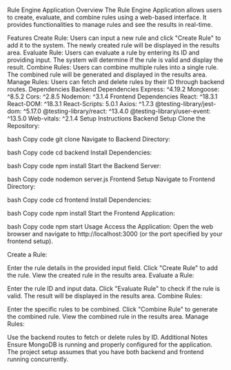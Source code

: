 Rule Engine Application
Overview
The Rule Engine Application allows users to create, evaluate, and combine rules using a web-based interface. It provides functionalities to manage rules and see the results in real-time.

Features
Create Rule: Users can input a new rule and click "Create Rule" to add it to the system. The newly created rule will be displayed in the results area.
Evaluate Rule: Users can evaluate a rule by entering its ID and providing input. The system will determine if the rule is valid and display the result.
Combine Rules: Users can combine multiple rules into a single rule. The combined rule will be generated and displayed in the results area.
Manage Rules: Users can fetch and delete rules by their ID through backend routes.
Dependencies
Backend Dependencies
Express: ^4.19.2
Mongoose: ^8.5.2
Cors: ^2.8.5
Nodemon: ^3.1.4
Frontend Dependencies
React: ^18.3.1
React-DOM: ^18.3.1
React-Scripts: 5.0.1
Axios: ^1.7.3
@testing-library/jest-dom: ^5.17.0
@testing-library/react: ^13.4.0
@testing-library/user-event: ^13.5.0
Web-vitals: ^2.1.4
Setup Instructions
Backend Setup
Clone the Repository:

bash
Copy code
git clone <repository-url>
Navigate to Backend Directory:

bash
Copy code
cd backend
Install Dependencies:

bash
Copy code
npm install
Start the Backend Server:

bash
Copy code
nodemon server.js
Frontend Setup
Navigate to Frontend Directory:

bash
Copy code
cd frontend
Install Dependencies:

bash
Copy code
npm install
Start the Frontend Application:

bash
Copy code
npm start
Usage
Access the Application: Open the web browser and navigate to http://localhost:3000 (or the port specified by your frontend setup).

Create a Rule:

Enter the rule details in the provided input field.
Click "Create Rule" to add the rule.
View the created rule in the results area.
Evaluate a Rule:

Enter the rule ID and input data.
Click "Evaluate Rule" to check if the rule is valid.
The result will be displayed in the results area.
Combine Rules:

Enter the specific rules to be combined.
Click "Combine Rule" to generate the combined rule.
View the combined rule in the results area.
Manage Rules:

Use the backend routes to fetch or delete rules by ID.
Additional Notes
Ensure MongoDB is running and properly configured for the application.
The project setup assumes that you have both backend and frontend running concurrently.

